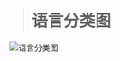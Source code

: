 ># 语言分类图
![语言分类图](https://upload-images.jianshu.io/upload_images/2959789-039ef639944e39c6.jpg?imageMogr2/auto-orient/strip%7CimageView2/2/w/1240)
